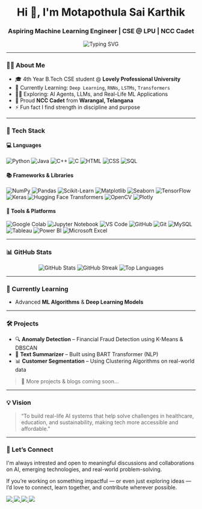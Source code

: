 <h1 align="center">Hi 👋, I'm Motapothula Sai Karthik</h1>
<h3 align="center">Aspiring Machine Learning Engineer | CSE @ LPU | NCC Cadet </h3>

<p align="center">
  <img src="https://readme-typing-svg.herokuapp.com?font=Fira+Code&duration=3000&pause=500&color=00BFFF&center=true&vCenter=true&width=435&lines=Aspiring+ML+Engineer;Data+Science+%7C+Deep+Learning+%7C+NLP;Always+Learning+%2B+Building+%2B+Evolving" alt="Typing SVG" />
</p>

---

### 👨‍💻 About Me

- 🎓 4th Year B.Tech CSE student @ **Lovely Professional University**
- 🌱 Currently Learning: `Deep Learning`, `RNNs`, `LSTMs`, `Transformers`
- 🧑‍🔬 Exploring: AI Agents, LLMs, and Real-Life ML Applications
- 🫡 Proud **NCC Cadet** from **Warangal, Telangana**
- ⚡ Fun fact I find strength in discipline and purpose

---

### 🚀 Tech Stack

#### 💻 Languages
![Python](https://img.shields.io/badge/-Python-3776AB?style=for-the-badge&logo=python&logoColor=white)
![Java](https://img.shields.io/badge/-Java-007396?style=for-the-badge&logo=java&logoColor=white)
![C++](https://img.shields.io/badge/-C++-00599C?style=for-the-badge&logo=c%2B%2B&logoColor=white)
![C](https://img.shields.io/badge/-C-00599C?style=for-the-badge&logo=c&logoColor=white)
![HTML](https://img.shields.io/badge/-HTML5-E34F26?style=for-the-badge&logo=html5&logoColor=white)
![CSS](https://img.shields.io/badge/-CSS3-1572B6?style=for-the-badge&logo=css3&logoColor=white)
![SQL](https://img.shields.io/badge/-SQL-003B57?style=for-the-badge&logo=mysql&logoColor=white)

#### 📚 Frameworks & Libraries
![NumPy](https://img.shields.io/badge/-NumPy-013243?style=for-the-badge&logo=numpy&logoColor=white)
![Pandas](https://img.shields.io/badge/-Pandas-150458?style=for-the-badge&logo=pandas)
![Scikit-Learn](https://img.shields.io/badge/-Scikit--Learn-F7931E?style=for-the-badge&logo=scikit-learn&logoColor=white)
![Matplotlib](https://img.shields.io/badge/-Matplotlib-11557c?style=for-the-badge&logo=matplotlib&logoColor=white)
![Seaborn](https://img.shields.io/badge/-Seaborn-1d2951?style=for-the-badge&logo=seaborn&logoColor=white)
![TensorFlow](https://img.shields.io/badge/-TensorFlow-FF6F00?style=for-the-badge&logo=tensorflow&logoColor=white)
![Keras](https://img.shields.io/badge/-Keras-D00000?style=for-the-badge&logo=keras&logoColor=white)
![Hugging Face Transformers](https://img.shields.io/badge/-Transformers-ffcc00?style=for-the-badge&logo=huggingface&logoColor=black)
![OpenCV](https://img.shields.io/badge/-OpenCV-5C3EE8?style=for-the-badge&logo=opencv&logoColor=white)
![Plotly](https://img.shields.io/badge/-Plotly-3f4f75?style=for-the-badge&logo=plotly&logoColor=white)

#### 🧰 Tools & Platforms
![Google Colab](https://img.shields.io/badge/-Google%20Colab-F9AB00?style=for-the-badge&logo=googlecolab&logoColor=white)
![Jupyter Notebook](https://img.shields.io/badge/-Jupyter-F37626?style=for-the-badge&logo=jupyter&logoColor=white)
![VS Code](https://img.shields.io/badge/-VS%20Code-007ACC?style=for-the-badge&logo=visual-studio-code&logoColor=white)
![GitHub](https://img.shields.io/badge/-GitHub-181717?style=for-the-badge&logo=github&logoColor=white)
![Git](https://img.shields.io/badge/-Git-F05032?style=for-the-badge&logo=git&logoColor=white)
![MySQL](https://img.shields.io/badge/-MySQL-4479A1?style=for-the-badge&logo=mysql&logoColor=white)
![Tableau](https://img.shields.io/badge/-Tableau-E97627?style=for-the-badge&logo=tableau&logoColor=white)
![Power BI](https://img.shields.io/badge/-Power%20BI-F2C811?style=for-the-badge&logo=powerbi&logoColor=black)
![Microsoft Excel](https://img.shields.io/badge/-Excel-217346?style=for-the-badge&logo=microsoft-excel&logoColor=white)

---

### 📊 GitHub Stats

<p align="center">
  <img src="https://github-readme-stats.vercel.app/api?username=saikarthik333&show_icons=true&theme=tokyonight" alt="GitHub Stats" />
  <img src="https://github-readme-streak-stats.herokuapp.com?user=saikarthik333&theme=tokyonight&hide_border=true" alt="GitHub Streak" />
  <img src="https://github-readme-stats.vercel.app/api/top-langs/?username=saikarthik333&layout=compact&theme=tokyonight" alt="Top Languages" />
</p>

---

### 🧠 Currently Learning

- Advanced **ML Algorithms** & **Deep Learning Models**
  
---

### 🛠️ Projects
  
- 🔍 **Anomaly Detection** – Financial Fraud Detection using K-Means & DBSCAN  
- 🧠 **Text Summarizer** – Built using BART Transformer (NLP)  
- 📊 **Customer Segmentation** – Using Clustering Algorithms on real-world data  

> 🔗 More projects & blogs coming soon...

---

### 💡 Vision

> “To build real-life AI systems that help solve challenges in healthcare, education, and sustainability, making tech more accessible and affordable.”

---

### 🤝 Let’s Connect

I'm always intrested and open to meaningful discussions and collaborations on AI, emerging technologies, and real-world problem-solving.

If you’re working on something impactful — or even just exploring ideas —  
I’d love to connect, learn together, and contribute wherever possible.

<p align="left">
  <a href="mailto:saikarthikmotapothula333@gmail.com">
    <img src="https://img.shields.io/badge/-saikarthikmot@gmail.com-c14438?style=for-the-badge&logo=Gmail&logoColor=white" />
  </a>
  <a href="https://www.linkedin.com/in/saikarthik333/" target="_blank">
    <img src="https://img.shields.io/badge/-LinkedIn-blue?style=for-the-badge&logo=Linkedin&logoColor=white" />
  </a>
  <a href="https://github.com/saikarthik333">
    <img src="https://img.shields.io/badge/-GitHub-black?style=for-the-badge&logo=github&logoColor=white" />
  </a>
  <a href="https://instagram.com/saikarthikmotapothula" target="_blank">
  <img src="https://img.shields.io/badge/-Instagram-E4405F?style=for-the-badge&logo=instagram&logoColor=white" />
</a>

</p>

